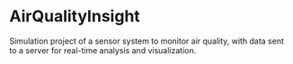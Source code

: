 # AirQualityInsight
Simulation project of a sensor system to monitor air quality, with data sent to a server for real-time analysis and visualization.
